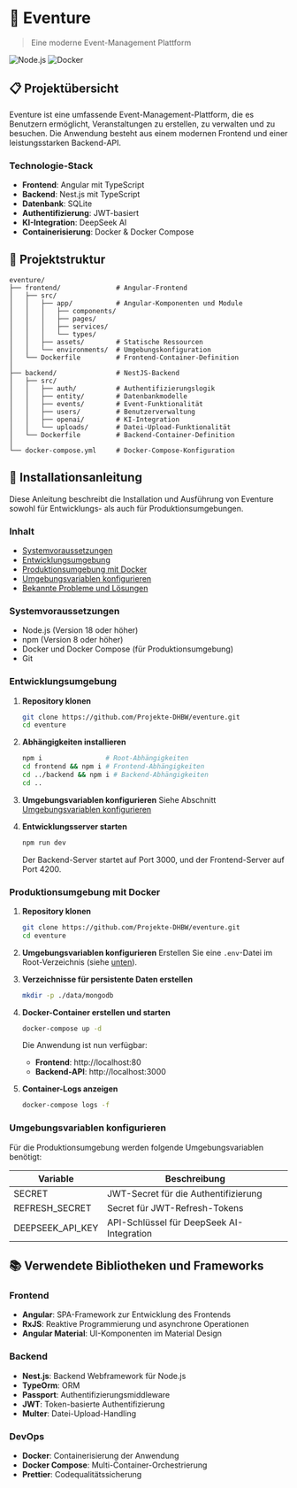 # 🎉 Eventure

> Eine moderne Event-Management Plattform

![Node.js](https://img.shields.io/badge/Node.js-18+-green.svg)
![Docker](https://img.shields.io/badge/Docker-Ready-blue.svg)

## 📋 Projektübersicht

Eventure ist eine umfassende Event-Management-Plattform, die es Benutzern ermöglicht, Veranstaltungen zu erstellen, zu verwalten und zu besuchen. Die Anwendung besteht aus einem modernen Frontend und einer leistungsstarken Backend-API.

### Technologie-Stack

- **Frontend**: Angular mit TypeScript
- **Backend**: Nest.js mit TypeScript
- **Datenbank**: SQLite
- **Authentifizierung**: JWT-basiert
- **KI-Integration**: DeepSeek AI
- **Containerisierung**: Docker & Docker Compose

## 📁 Projektstruktur

```
eventure/
├── frontend/              # Angular-Frontend
│   ├── src/
│   │   ├── app/           # Angular-Komponenten und Module
│   │   │   ├── components/
│   │   │   ├── pages/
│   │   │   ├── services/
│   │   │   └── types/
│   │   ├── assets/        # Statische Ressourcen
│   │   └── environments/  # Umgebungskonfiguration
│   └── Dockerfile         # Frontend-Container-Definition
│
├── backend/               # NestJS-Backend
│   ├── src/
│   │   ├── auth/          # Authentifizierungslogik
│   │   ├── entity/        # Datenbankmodelle
│   │   ├── events/        # Event-Funktionalität
│   │   ├── users/         # Benutzerverwaltung
│   │   ├── openai/        # KI-Integration
│   │   └── uploads/       # Datei-Upload-Funktionalität
│   └── Dockerfile         # Backend-Container-Definition
│
└── docker-compose.yml     # Docker-Compose-Konfiguration
```

## 🚀 Installationsanleitung

Diese Anleitung beschreibt die Installation und Ausführung von Eventure sowohl für Entwicklungs- als auch für Produktionsumgebungen.

### Inhalt

- [Systemvoraussetzungen](#systemvoraussetzungen)
- [Entwicklungsumgebung](#entwicklungsumgebung)
- [Produktionsumgebung mit Docker](#produktionsumgebung-mit-docker)
- [Umgebungsvariablen konfigurieren](#umgebungsvariablen-konfigurieren)
- [Bekannte Probleme und Lösungen](#bekannte-probleme-und-lösungen)

### Systemvoraussetzungen

- Node.js (Version 18 oder höher)
- npm (Version 8 oder höher)
- Docker und Docker Compose (für Produktionsumgebung)
- Git

### Entwicklungsumgebung

1. **Repository klonen**

   ```bash
   git clone https://github.com/Projekte-DHBW/eventure.git
   cd eventure
   ```

2. **Abhängigkeiten installieren**

   ```bash
   npm i                # Root-Abhängigkeiten
   cd frontend && npm i # Frontend-Abhängigkeiten
   cd ../backend && npm i # Backend-Abhängigkeiten
   cd ..
   ```

3. **Umgebungsvariablen konfigurieren**
   Siehe Abschnitt [Umgebungsvariablen konfigurieren](#umgebungsvariablen-konfigurieren)

4. **Entwicklungsserver starten**
   ```bash
   npm run dev
   ```
   Der Backend-Server startet auf Port 3000, und der Frontend-Server auf Port 4200.

### Produktionsumgebung mit Docker

1. **Repository klonen**

   ```bash
   git clone https://github.com/Projekte-DHBW/eventure.git
   cd eventure
   ```

2. **Umgebungsvariablen konfigurieren**
   Erstellen Sie eine `.env`-Datei im Root-Verzeichnis (siehe [unten](#umgebungsvariablen-konfigurieren)).

3. **Verzeichnisse für persistente Daten erstellen**

   ```bash
   mkdir -p ./data/mongodb
   ```

4. **Docker-Container erstellen und starten**

   ```bash
   docker-compose up -d
   ```

   Die Anwendung ist nun verfügbar:

   - **Frontend**: http://localhost:80
   - **Backend-API**: http://localhost:3000

5. **Container-Logs anzeigen**
   ```bash
   docker-compose logs -f
   ```

### Umgebungsvariablen konfigurieren

Für die Produktionsumgebung werden folgende Umgebungsvariablen benötigt:

| Variable         | Beschreibung                              |
| ---------------- | ----------------------------------------- |
| SECRET           | JWT-Secret für die Authentifizierung      |
| REFRESH_SECRET   | Secret für JWT-Refresh-Tokens             |
| DEEPSEEK_API_KEY | API-Schlüssel für DeepSeek AI-Integration |

## 📚 Verwendete Bibliotheken und Frameworks

### Frontend

- **Angular**: SPA-Framework zur Entwicklung des Frontends
- **RxJS**: Reaktive Programmierung und asynchrone Operationen
- **Angular Material**: UI-Komponenten im Material Design

### Backend

- **Nest.js**: Backend Webframework für Node.js
- **TypeOrm**: ORM
- **Passport**: Authentifizierungsmiddleware
- **JWT**: Token-basierte Authentifizierung
- **Multer**: Datei-Upload-Handling

### DevOps

- **Docker**: Containerisierung der Anwendung
- **Docker Compose**: Multi-Container-Orchestrierung
- **Prettier**: Codequalitätssicherung
